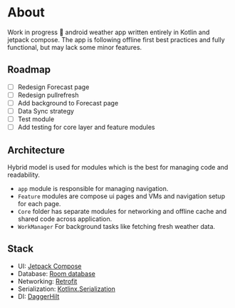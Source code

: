 # About

Work in progress 🚧 android weather app written entirely in Kotlin and jetpack compose. The app is following offline first best practices and fully functional, but may lack some minor features.

## Roadmap

* [ ] Redesign Forecast page
* [ ] Redesign pullrefresh
* [ ] Add background to Forecast page
* [ ] Data Sync strategy
* [ ] Test module
* [ ] Add testing for core layer and feature modules

## Architecture

Hybrid model is used for modules which is the best for managing code and readability.
* `app` module is responsible for managing navigation.
* `Feature` modules are compose ui pages and VMs and navigation setup for each page.
* `Core` folder has separate modules for networking and offline cache and shared code across application.
* `WorkManager` For background tasks like fetching fresh weather data.

## Stack

* UI: [Jetpack Compose]()
* Database: [Room database]()
* Networking: [Retrofit]()
* Serialization: [Kotlinx.Serialization]()
* DI: [DaggerHilt]()
